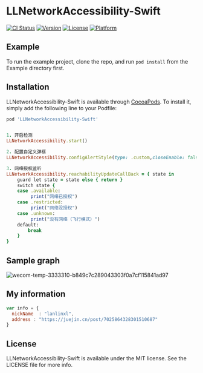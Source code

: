 # LLNetworkAccessibility-Swift

[![CI Status](https://img.shields.io/travis/lanlinxl/LLNetworkAccessibility-Swift.svg?style=flat)](https://travis-ci.org/lanlinxl/LLNetworkAccessibility-Swift)
[![Version](https://img.shields.io/cocoapods/v/LLNetworkAccessibility-Swift.svg?style=flat)](https://cocoapods.org/pods/LLNetworkAccessibility-Swift)
[![License](https://img.shields.io/cocoapods/l/LLNetworkAccessibility-Swift.svg?style=flat)](https://cocoapods.org/pods/LLNetworkAccessibility-Swift)
[![Platform](https://img.shields.io/cocoapods/p/LLNetworkAccessibility-Swift.svg?style=flat)](https://cocoapods.org/pods/LLNetworkAccessibility-Swift)

## Example

To run the example project, clone the repo, and run `pod install` from the Example directory first.

## Installation

LLNetworkAccessibility-Swift is available through [CocoaPods](https://cocoapods.org). To install
it, simply add the following line to your Podfile:

```ruby
pod 'LLNetworkAccessibility-Swift'


1. 开启检测
LLNetworkAccessibility.start()

2. 配置自定义弹框
LLNetworkAccessibility.configAlertStyle(type: .custom,closeEnable: false,tintColor: .red)

3. 网络授权监听
LLNetworkAccessibility.reachabilityUpdateCallBack = { state in
    guard let state = state else { return }
    switch state {
    case .available:
         print("网络已授权")
    case .restricted:
         print("网络没授权")
    case .unknown:
         print("没有网络（飞行模式）")
    default:
        break
    }
}
```
## Sample graph
![wecom-temp-3333310-b849c7c289043303f0a7cf115841ad97](https://user-images.githubusercontent.com/38074234/206689390-d110724b-1c8c-4d39-a89c-cfb0b43acb83.gif)

## My information
```javascript
var info = {
  nickName  : "lanlinxl",
  address : "https://juejin.cn/post/7025864328301510687"
}
```

## License

LLNetworkAccessibility-Swift is available under the MIT license. See the LICENSE file for more info.

